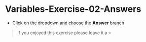# Variables-Exercise-02-Answers

- Click on the dropdown and choose the **Answer** branch
> If you enjoyed this exercise please leave it a ⭐
